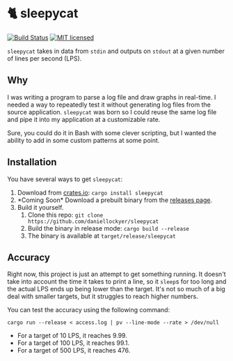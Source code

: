 # :cat2: sleepycat

[![Build Status](https://travis-ci.com/daniellockyer/sleepycat.svg?branch=master)](https://travis-ci.com/daniellockyer/sleepycat)
[![MIT licensed](https://img.shields.io/badge/license-MIT-blue.svg)](./LICENSE)

`sleepycat` takes in data from `stdin` and outputs on `stdout` at a given number of lines per second (LPS).

## Why

I was writing a program to parse a log file and draw graphs in real-time. I needed a way to repeatedly test it without generating log files from the source application. `sleepycat` was born so I could reuse the same log file and pipe it into my application at a customizable rate.

Sure, you could do it in Bash with some clever scripting, but I wanted the ability to add in some custom patterns at some point.

## Installation

You have several ways to get `sleepycat`:

1. Download from [crates.io](https://crates.io/crates/sleepycat): `cargo install sleepycat`
2. \*Coming Soon\* Download a prebuilt binary from the [releases page](https://github.com/daniellockyer/sleepycat/releases).
3. Build it yourself.
    1. Clone this repo: `git clone https://github.com/daniellockyer/sleepycat`
    2. Build the binary in release mode: `cargo build --release`
    3. The binary is available at `target/release/sleepycat`

## Accuracy

Right now, this project is just an attempt to get something running. It doesn't take into account the time it takes to print a line, so it `sleep`s for too long and the actual LPS ends up being lower than the target. It's not so much of a big deal with smaller targets, but it struggles to reach higher numbers.

You can test the accuracy using the following command:

```
cargo run --release < access.log | pv --line-mode --rate > /dev/null
```

* For a target of 10 LPS, it reaches 9.99.
* For a target of 100 LPS, it reaches 99.1.
* For a target of 500 LPS, it reaches 476.
